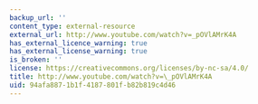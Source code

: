 ```yaml
---
backup_url: ''
content_type: external-resource
external_url: http://www.youtube.com/watch?v=_pOVlAMrK4A
has_external_licence_warning: true
has_external_license_warning: true
is_broken: ''
license: https://creativecommons.org/licenses/by-nc-sa/4.0/
title: http://www.youtube.com/watch?v=\_pOVlAMrK4A
uid: 94afa887-1b1f-4187-801f-b82b819c4d46
---
```

